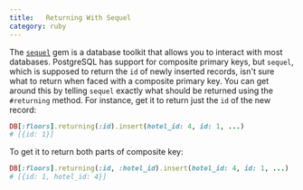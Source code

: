 ```yaml
---
title:   Returning With Sequel
category: ruby
---
```



The [`sequel`](https://github.com/jeremyevans/sequel) gem is a database
toolkit that allows you to interact with most databases. PostgreSQL has
support for composite primary keys, but `sequel`, which is supposed to return
the `id` of newly inserted records, isn't sure what to return when faced
with a composite primary key. You can get around this by telling `sequel`
exactly what should be returned using the `#returning` method. For instance,
get it to return just the `id` of the new record:

```ruby
DB[:floors].returning(:id).insert(hotel_id: 4, id: 1, ...)
# [{id: 1}]
```

To get it to return both parts of composite key:

```ruby
DB[:floors].returning(:id, :hotel_id).insert(hotel_id: 4, id: 1, ...)
# [{id: 1, hotel_id: 4}]
```
